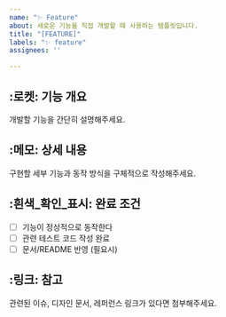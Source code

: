 ```yaml
---
name: "✨ Feature"
about: 새로운 기능을 직접 개발할 때 사용하는 템플릿입니다.
title: "[FEATURE]"
labels: "✨ feature"
assignees: ''

---
```


## :로켓: 기능 개요
개발할 기능을 간단히 설명해주세요.
## :메모: 상세 내용
구현할 세부 기능과 동작 방식을 구체적으로 작성해주세요.
## :흰색_확인_표시: 완료 조건
- [ ] 기능이 정상적으로 동작한다
- [ ] 관련 테스트 코드 작성 완료
- [ ] 문서/README 반영 (필요시)
## :링크: 참고
관련된 이슈, 디자인 문서, 레퍼런스 링크가 있다면 첨부해주세요.
